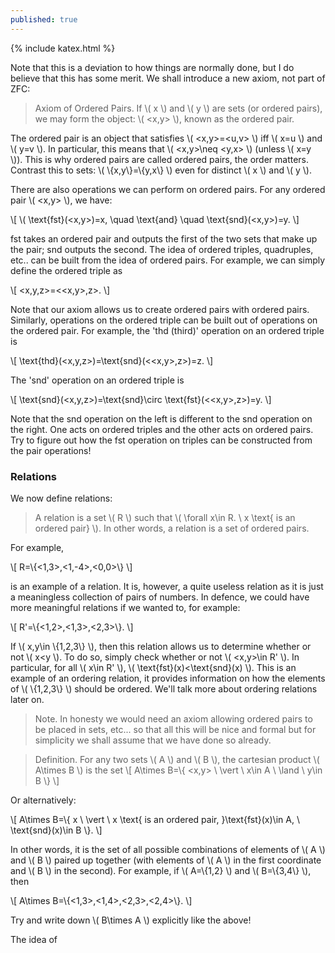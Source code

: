 ```yaml
---
published: true
---
```

{% include katex.html %}

Note that this is a deviation to how things are normally done, but I do believe that this has some merit. We shall introduce a new axiom, not part of ZFC:

> Axiom of Ordered Pairs. If \\( x \\) and \\( y \\) are sets (or ordered pairs), we may form the object: \\( <x,y> \\), known as the ordered pair.

The ordered pair is an object that satisfies \\( <x,y>=<u,v> \\) iff \\( x=u \\) and \\( y=v \\). In particular, this means that \\( <x,y>\neq <y,x> \\) (unless \\( x=y \\)). This is why ordered pairs are called ordered pairs, the order matters. Contrast this to sets: \\( \\{x,y\\}=\\{y,x\\} \\) even for distinct \\( x \\) and \\( y \\). 

There are also operations we can perform on ordered pairs. For any ordered pair \\( <x,y> \\), we have:

\\[ \\( \text{fst}(<x,y>)=x, \quad \text{and} \quad \text{snd}(<x,y>)=y. \\]

fst takes an ordered pair and outputs the first of the two sets that make up the pair; snd outputs the second. The idea of ordered triples, quadruples, etc.. can be built from the idea of ordered pairs. For example, we can simply define the ordered triple as

\\[ <x,y,z>=<<x,y>,z>. \\]

Note that our axiom allows us to create ordered pairs with ordered pairs. Similarly, operations on the ordered triple can be built out of operations on the ordered pair. For example, the 'thd (third)' operation on an ordered triple is

\\[ \text{thd}(<x,y,z>)=\text{snd}(<<x,y>,z>)=z. \\]

The 'snd' operation on an ordered triple is

\\[ \text{snd}(<x,y,z>)=\text{snd}\circ \text{fst}(<<x,y>,z>)=y. \\]

Note that the snd operation on the left is different to the snd operation on the right. One acts on ordered triples and the other acts on ordered pairs. Try to figure out how the fst operation on triples can be constructed from the pair operations!

### Relations

We now define relations:

> A relation is a set \\( R \\) such that \\( \forall x\in R. \ x \text{ is an ordered pair} \\). In other words, a relation is a set of ordered pairs.

For example,

\\[ R=\\{<1,3>,<1,-4>,<0,0>\\} \\]

is an example of a relation. It is, however, a quite useless relation as it is just a meaningless collection of pairs of numbers. In defence, we could have more meaningful relations if we wanted to, for example:

\\[ R'=\\{<1,2>,<1,3>,<2,3>\\}. \\]

If \\( x,y\in \\{1,2,3\\} \\), then this relation allows us to determine whether or not \\( x<y \\). To do so, simply check whether or not \\( <x,y>\in R' \\). In particular, for all \\( x\in R' \\), \\( \text{fst}(x)<\text{snd}(x) \\). This is an example of an ordering relation, it provides information on how the elements of \\( \\{1,2,3\\} \\) should be ordered. We'll talk more about ordering relations later on.

> Note. In honesty we would need an axiom allowing ordered pairs to be placed in sets, etc... so that all this will be nice and formal but for simplicity we shall assume that we have done so already.

> Definition. For any two sets \\( A \\) and \\( B \\), the cartesian product \\( A\times B \\) is the set
\\[ A\times B=\\{ <x,y> \ \vert \ x\in A \ \land \ y\in B \\} \\]

Or alternatively:

\\[ A\times B=\\{ x \ \vert \ x \text{ is an ordered pair, }\text{fst}(x)\in A, \ \text{snd}(x)\in B \\}. \\]

In other words, it is the set of all possible combinations of elements of \\( A \\) and \\( B \\) paired up together (with elements of \\( A \\) in the first coordinate and \\( B \\) in the second). For example, if \\( A=\\{1,2} \\) and \\( B=\\{3,4\\} \\), then

\\[ A\times B=\\{<1,3>,<1,4>,<2,3>,<2,4>\\}. \\]

Try and write down \\( B\times A \\) explicitly like the above!

The idea of





